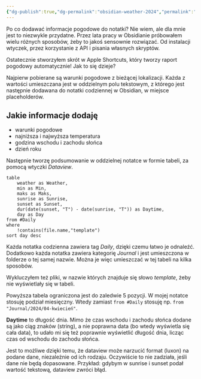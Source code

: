 ```yaml
---
{"dg-publish":true,"dg-permalink":"obsidian-weather-2024","permalink":"/obsidian-weather-2024/","tags":["WeblogPoMo2024","Obsidian"]}
---
```



Po co dodawać informacje pogodowe do notatki? Nie wiem, ale dla mnie jest to niezwykle przydatne. Przez lata pracy w Obsidianie próbowałem wielu różnych sposobów, żeby to jakoś sensownie rozwiązać. Od instalacji wtyczek, przez korzystanie z API i pisania własnych skryptów.

Ostatecznie stworzyłem skrót w Apple Shortcuts, który tworzy raport pogodowy automatycznie! Jak to się dzieje?

Najpierw pobierane są warunki pogodowe z bieżącej lokalizacji. Każda z wartości umieszczana jest w oddzielnym polu tekstowym, z którego jest następnie dodawana do notatki codziennej w Obsidian, w miejsce placeholderów.

## Jakie informacje dodaję

- warunki pogodowe
- najniższa i najwyższa temperatura
- godzina wschodu i zachodu słońca
- dzień roku

Następnie tworzę podsumowanie w oddzielnej notatce w formie tabeli, za pomocą wtyczki *Dataview*.

```
table
	weather as Weather,
	min as Min,
	maks as Maks,
	sunrise as Sunrise,
	sunset as Sunset,
	dur(date(sunset, "T") - date(sunrise, "T")) as Daytime,
	day as Day
from #Daily 
where
	!contains(file.name,"template")
sort day desc
```

Każda notatka codzienna zawiera tag *Daily*, dzięki czemu łatwo je odnaleźć. Dodatkowo każda notatka zawiera kategorię *Journal* i jest umieszczona w folderze o tej samej nazwie. Można je więc umieszczać w tej tabeli na kilka sposobów.

Wykluczyłem też pliki, w nazwie których znajduje się słowo *template*, żeby nie wyświetlały się w tabeli.

Powyższa tabela ograniczona jest do zaledwie 5 pozycji. W mojej notatce stosuję podział miesięczny. Wtedy zamiast `from #Daily` stosuję np. `from "Journal/2024/04-kwiecień"`.

**Daytime** to długość dnia. Mimo że czas wschodu i zachodu słońca dodane są jako ciąg znaków (string), a nie poprawna data (bo wtedy wyświetla się cała data), to udało mi się też poprawnie wyświetlić długość dnia, licząc czas od wschodu do zachodu słońca.

Jest to możliwe dzięki temu, że dataview może narzucić format (luxon) na podane dane, niezależnie od ich rodzaju. Oczywiście to nie zadziała, jeśli dane nie będą dopasowane. Przykład: gdybym w sunrise i sunset podał wartość tekstową, dataview zwróci błąd.
